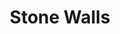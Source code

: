 ---
layout: prop
title: Stone Walls
categories: set-pieces
images: ["assets/set-pieces/stone-walls/Stone Walls.JPG"]
desc: null
---